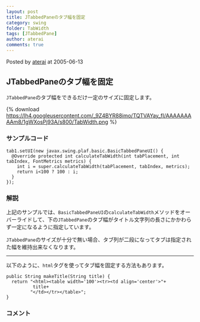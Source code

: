```yaml
---
layout: post
title: JTabbedPaneのタブ幅を固定
category: swing
folder: TabWidth
tags: [JTabbedPane]
author: aterai
comments: true
---
```


Posted by [aterai](http://terai.xrea.jp/aterai.html) at 2005-06-13

## JTabbedPaneのタブ幅を固定
`JTabbedPane`のタブ幅をできるだけ一定のサイズに固定します。

{% download https://lh4.googleusercontent.com/_9Z4BYR88imo/TQTVAYay_fI/AAAAAAAAAm8/1gWXosPj93A/s800/TabWidth.png %}

### サンプルコード
<pre class="prettyprint"><code>tab1.setUI(new javax.swing.plaf.basic.BasicTabbedPaneUI() {
  @Override protected int calculateTabWidth(int tabPlacement, int tabIndex, FontMetrics metrics) {
    int i = super.calculateTabWidth(tabPlacement, tabIndex, metrics);
    return i&lt;100 ? 100 : i;
  }
});
</code></pre>

### 解説
上記のサンプルでは、`BasicTabbedPaneUI`の`calculateTabWidth`メソッドをオーバーライドして、下の`JTabbedPane`のタブ幅がタイトル文字列の長さにかかわらず一定になるように指定しています。

`JTabbedPane`のサイズが十分で無い場合、タブ列が二段になってタブは指定された幅を維持出来なくなります。

- - - -
以下のように、`html`タグを使ってタブ幅を固定する方法もあります。

<pre class="prettyprint"><code>public String makeTitle(String title) {
  return "&lt;html&gt;&lt;table width='100'&gt;&lt;tr&gt;&lt;td align='center'&gt;"+
          title+
         "&lt;/td&gt;&lt;/tr&gt;&lt;/table&gt;";
}
</code></pre>

### コメント
